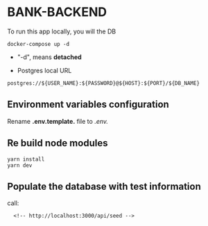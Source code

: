 # BANK-BACKEND

To run this app locally, you will the DB

```
docker-compose up -d
```

- "-d", means **detached**

- Postgres local URL

```
postgres://${USER_NAME}:${PASSWORD}@${HOST}:${PORT}/${DB_NAME}
```

## Environment variables configuration

Rename **.env.template.** file to _.env._

## Re build node modules

```
yarn install
yarn dev
```

## Populate the database with test information

call:

```
  <!-- http://localhost:3000/api/seed -->
```
